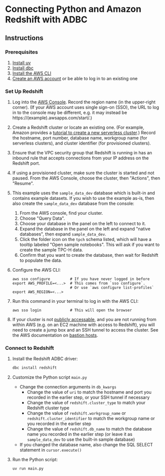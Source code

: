 <!--
Copyright 2025 Columnar Technologies Inc.

Licensed under the Apache License, Version 2.0 (the "License");
you may not use this file except in compliance with the License.
You may obtain a copy of the License at

    http://www.apache.org/licenses/LICENSE-2.0

Unless required by applicable law or agreed to in writing, software
distributed under the License is distributed on an "AS IS" BASIS,
WITHOUT WARRANTIES OR CONDITIONS OF ANY KIND, either express or implied.
See the License for the specific language governing permissions and
limitations under the License.
-->

# Connecting Python and Amazon Redshift with ADBC

## Instructions

### Prerequisites

1. [Install uv](https://docs.astral.sh/uv/getting-started/installation/)
1. [Install dbc](https://docs.columnar.tech/dbc/getting_started/installation/)
1. [Install the AWS CLI](https://aws.amazon.com/cli/)
1. [Create an AWS account](https://aws.amazon.com/) or be able to log in to an existing one

### Set Up Redshift

1. Log into the [AWS Console](https://console.aws.amazon.com/). Record the region name (in the upper-right corner). (If your AWS account uses single sign-on (SSO), the URL to log in to the console may be different, e.g. it may instead be https://(example).awsapps.com/start/.)
1. Create a Redshift cluster or locate an existing one. (For example, Amazon provides a [tutorial to create a new serverless cluster](https://docs.aws.amazon.com/redshift/latest/mgmt/serverless-console.html).) Record the hostname, port number, database name, workgroup name (for serverless clusters), and cluster identifier (for provisioned clusters).
1. Ensure that the VPC security group that Redshift is running in has an inbound rule that accepts connections from your IP address on the Redshift port.
1. If using a provisioned cluster, make sure the cluster is started and not paused. From the AWS Console, choose the cluster, then "Actions", then "Resume".
1. This example uses the `sample_data_dev` database which is built-in and contains example datasets. If you wish to use the example as-is, then also create the `sample_data_dev` database from the console:

   1. From the AWS console, find your cluster.
   1. Choose "Query Data".
   1. Choose your database in the panel on the left to connect to it.
   1. Expand the database in the panel on the left and expand "native databases", then expand `sample_data_dev`.
   1. Click the folder icon on the `tpch` schema listed, which will have a tooltip labeled "Open sample notebooks". This will ask if you want to create the sample TPC-H data.
   1. Confirm that you want to create the database, then wait for Redshift to populate the data.

1. Configure the AWS CLI:

   ```console
   aws sso configure         # If you have never logged in before
   export AWS_PROFILE=<...>  # This comes from `sso configure`.
                             # Or use `aws configure list-profiles`
   export AWS_REGION=<...>
   ```

1. Run this command in your terminal to log in with the AWS CLI:

   ```console
   aws sso login             # This will open the browser
   ```

1. If your cluster is not [publicly accessable](https://repost.aws/knowledge-center/redshift-cluster-private-public), and you are not running from within AWS (e.g. on an EC2 machine with access to Redshift), you will need to create a jump box and an SSH tunnel to access the cluster. See the AWS documentation on [bastion hosts](https://docs.aws.amazon.com/prescriptive-guidance/latest/patterns/access-a-bastion-host-by-using-session-manager-and-amazon-ec2-instance-connect.html).

### Connect to Redshift

1. Install the Redshift ADBC driver:

   ```sh
   dbc install redshift
   ```

1. Customize the Python script `main.py`
   - Change the connection arguments in `db_kwargs`
     - Change the value of `uri` to match the hostname and port you recorded in the earlier step, or your SSH tunnel if necessary
     - Change the value of `redshift.cluster_type` to match your Redshift cluster type
     - Change the value of `redshift.workgroup_name` or `redshift.cluster_identifier` to match the workgroup name or you recorded in the earlier step
     - Change the value of `redshift.db_name` to match the database name you recorded in the earlier step (or leave it as `sample_data_dev` to use the built-in sample database)
   - If you changed the database name, also change the SQL SELECT statement in `cursor.execute()`

1. Run the Python script:

   ```sh
   uv run main.py
   ```
